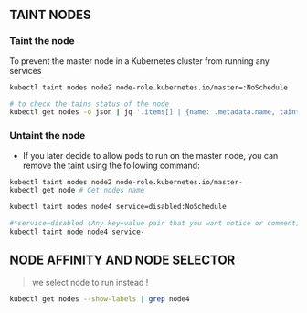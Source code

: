 ## TAINT NODES 

### Taint the node 
 To prevent the master node in a Kubernetes cluster from running any services
```bash
kubectl taint nodes node2 node-role.kubernetes.io/master=:NoSchedule

# to check the tains status of the node 
kubectl get nodes -o json | jq '.items[] | {name: .metadata.name, taints: .spec.taints}'
```

### Untaint the node 
- If you later decide to allow pods to run on the master node, you can remove the taint using the following command:
```bash
kubectl taint nodes node2 node-role.kubernetes.io/master-
kubectl get node # Get nodes name
```
```bash
kubectl taint nodes node4 service=disabled:NoSchedule

#*service=disabled (Any key=value pair that you want notice or comment)
kubectl taint node node4 service-
```


## NODE AFFINITY AND NODE SELECTOR 
> we select node to run instead ! 
```bash
kubectl get nodes --show-labels | grep node4

```